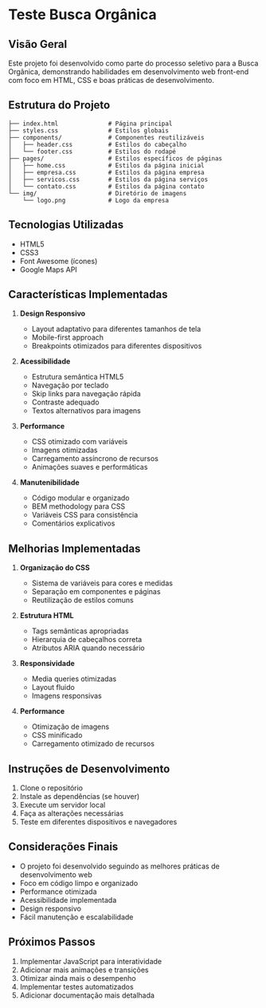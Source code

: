 # Teste Busca Orgânica

## Visão Geral
Este projeto foi desenvolvido como parte do processo seletivo para a Busca Orgânica, demonstrando habilidades em desenvolvimento web front-end com foco em HTML, CSS e boas práticas de desenvolvimento.

## Estrutura do Projeto
```
├── index.html              # Página principal
├── styles.css              # Estilos globais
├── components/             # Componentes reutilizáveis
│   ├── header.css          # Estilos do cabeçalho
│   └── footer.css          # Estilos do rodapé
├── pages/                  # Estilos específicos de páginas
│   ├── home.css            # Estilos da página inicial
│   ├── empresa.css         # Estilos da página empresa
│   ├── servicos.css        # Estilos da página serviços
│   └── contato.css         # Estilos da página contato
└── img/                    # Diretório de imagens
    └── logo.png            # Logo da empresa
```

## Tecnologias Utilizadas
- HTML5
- CSS3
- Font Awesome (ícones)
- Google Maps API

## Características Implementadas
1. **Design Responsivo**
   - Layout adaptativo para diferentes tamanhos de tela
   - Mobile-first approach
   - Breakpoints otimizados para diferentes dispositivos

2. **Acessibilidade**
   - Estrutura semântica HTML5
   - Navegação por teclado
   - Skip links para navegação rápida
   - Contraste adequado
   - Textos alternativos para imagens

3. **Performance**
   - CSS otimizado com variáveis
   - Imagens otimizadas
   - Carregamento assíncrono de recursos
   - Animações suaves e performáticas

4. **Manutenibilidade**
   - Código modular e organizado
   - BEM methodology para CSS
   - Variáveis CSS para consistência
   - Comentários explicativos

## Melhorias Implementadas
1. **Organização do CSS**
   - Sistema de variáveis para cores e medidas
   - Separação em componentes e páginas
   - Reutilização de estilos comuns

2. **Estrutura HTML**
   - Tags semânticas apropriadas
   - Hierarquia de cabeçalhos correta
   - Atributos ARIA quando necessário

3. **Responsividade**
   - Media queries otimizadas
   - Layout fluido
   - Imagens responsivas

4. **Performance**
   - Otimização de imagens
   - CSS minificado
   - Carregamento otimizado de recursos

## Instruções de Desenvolvimento
1. Clone o repositório
2. Instale as dependências (se houver)
3. Execute um servidor local
4. Faça as alterações necessárias
5. Teste em diferentes dispositivos e navegadores

## Considerações Finais
- O projeto foi desenvolvido seguindo as melhores práticas de desenvolvimento web
- Foco em código limpo e organizado
- Performance otimizada
- Acessibilidade implementada
- Design responsivo
- Fácil manutenção e escalabilidade

## Próximos Passos
1. Implementar JavaScript para interatividade
2. Adicionar mais animações e transições
3. Otimizar ainda mais o desempenho
4. Implementar testes automatizados
5. Adicionar documentação mais detalhada 